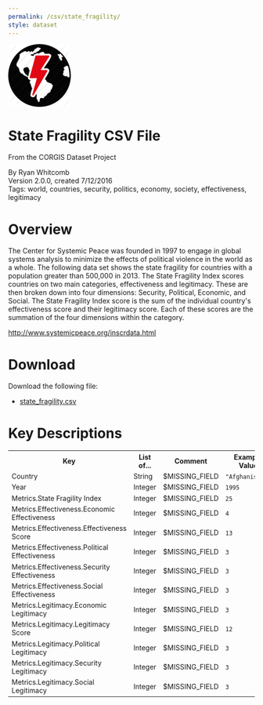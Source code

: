 ```yaml
---
permalink: /csv/state_fragility/
style: dataset
---
```


<img class="img-thumbnail float-right"
     src="/images/datasets/state-fragility-icon.png"
     alt="state fragility icon"
     role="presentation">

# State Fragility CSV File

<p class='lead'>From the CORGIS Dataset Project</p>

<span class='text-muted'>By Ryan Whitcomb</span><br>
<span class='text-muted'>Version 2.0.0, created 7/12/2016</span><br>
<span class='text-muted'>Tags: world, countries, security, politics, economy, society, effectiveness, legitimacy</span>

# Overview

The Center for Systemic Peace was founded in 1997 to engage in global systems analysis to minimize the effects of political violence in the world as a whole.  The following data set shows the state fragility for countries with a population greater than 500,000 in 2013.  The State Fragility Index scores countries on two main categories, effectiveness and legitimacy.  These are then broken down into four dimensions: Security, Political, Economic, and Social.  The State Fragility Index score is the sum of the individual country's effectiveness score and their legitimacy score.  Each of these scores are the summation of the four dimensions within the category.


<http://www.systemicpeace.org/inscrdata.html>




# Download

Download the following file:

* <a href='../../datasets/csv/state_fragility/state_fragility.csv' download>state_fragility.csv <span class="fas fa-download"></span></a>

# Key Descriptions
    
<table class='table table-condensed table-striped table-bordered table-hover'>
<tr>
    <th class=''>Key</th>
    <th class=''>List of...</th>
    <th class=''>Comment</th>
    <th class=''>Example Value</th>
</tr>

<tr>
    <td>Country</td>
    <td>String</td> 
    <td>$MISSING_FIELD</td>
    <td><code>"Afghanistan"</code></td>
</tr>

<tr>
    <td>Year</td>
    <td>Integer</td> 
    <td>$MISSING_FIELD</td>
    <td><code>1995</code></td>
</tr>

<tr>
    <td>Metrics.State Fragility Index</td>
    <td>Integer</td> 
    <td>$MISSING_FIELD</td>
    <td><code>25</code></td>
</tr>

<tr>
    <td>Metrics.Effectiveness.Economic Effectiveness</td>
    <td>Integer</td> 
    <td>$MISSING_FIELD</td>
    <td><code>4</code></td>
</tr>

<tr>
    <td>Metrics.Effectiveness.Effectiveness Score</td>
    <td>Integer</td> 
    <td>$MISSING_FIELD</td>
    <td><code>13</code></td>
</tr>

<tr>
    <td>Metrics.Effectiveness.Political Effectiveness</td>
    <td>Integer</td> 
    <td>$MISSING_FIELD</td>
    <td><code>3</code></td>
</tr>

<tr>
    <td>Metrics.Effectiveness.Security Effectiveness</td>
    <td>Integer</td> 
    <td>$MISSING_FIELD</td>
    <td><code>3</code></td>
</tr>

<tr>
    <td>Metrics.Effectiveness.Social Effectiveness</td>
    <td>Integer</td> 
    <td>$MISSING_FIELD</td>
    <td><code>3</code></td>
</tr>

<tr>
    <td>Metrics.Legitimacy.Economic Legitimacy</td>
    <td>Integer</td> 
    <td>$MISSING_FIELD</td>
    <td><code>3</code></td>
</tr>

<tr>
    <td>Metrics.Legitimacy.Legitimacy Score</td>
    <td>Integer</td> 
    <td>$MISSING_FIELD</td>
    <td><code>12</code></td>
</tr>

<tr>
    <td>Metrics.Legitimacy.Political Legitimacy</td>
    <td>Integer</td> 
    <td>$MISSING_FIELD</td>
    <td><code>3</code></td>
</tr>

<tr>
    <td>Metrics.Legitimacy.Security Legitimacy</td>
    <td>Integer</td> 
    <td>$MISSING_FIELD</td>
    <td><code>3</code></td>
</tr>

<tr>
    <td>Metrics.Legitimacy.Social Legitimacy</td>
    <td>Integer</td> 
    <td>$MISSING_FIELD</td>
    <td><code>3</code></td>
</tr>

</table>